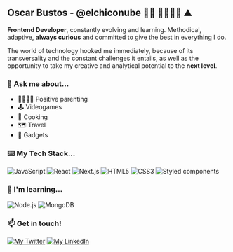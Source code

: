 ## Oscar Bustos - @elchiconube 👨‍💻 👨‍👩‍👧‍👧 ⛰️

**Frontend Developer**, constantly evolving and learning. Methodical, adaptive, **always curious** and committed to give the best in everything I do.

The world of technology hooked me immediately, because of its transversality and the constant challenges it entails, as well as the opportunity to take my creative and analytical potential to the **next level**.

### 💬 Ask me about...

- 👨‍👩‍👧‍👧 Positive parenting
- 🕹️ Videogames
- 🍳 Cooking
- 🗺️ Travel
- 🤖 Gadgets

### ⌨️ My Tech Stack...

![JavaScript](https://img.shields.io/badge/-JavaScript-%A64563?style=flat-square&logo=javascript&logoColor=white&color=A64563)
![React](https://img.shields.io/badge/-React-%71485F?style=flat-square&logo=react&logoColor=white&color=71485F)
![Next.js](https://img.shields.io/badge/-NEXTjs-%37323E?style=flat-square&logo=next.js&logoColor=white&color=37323E)
![HTML5](https://img.shields.io/badge/-HTML5-%E06088?style=flat-square&logo=html5&logoColor=white&color=E06088)
![CSS3](https://img.shields.io/badge/-CSS3-%DA4167?style=flat-square&logo=css3&logoColor=white&color=DA4167)
![Styled components](https://img.shields.io/badge/-StyledComponents-%71485F?style=flat-square&logo=styled-components&logoColor=white&color=71485F)

### 🌱 I'm learning...

![Node.js](https://img.shields.io/badge/-NodeJs-%E06088?style=flat-square&logo=node.js&logoColor=white&color=E06088)
![MongoDB](https://img.shields.io/badge/-MongoDB-%DA4167?style=flat-square&logo=mongodb&logoColor=white&color=DA4167)

### 📫 Get in touch!

<p>
  <a href="https://twitter.com/elchiconube" target="_blank"><img src="https://img.shields.io/badge/-@elchiconube-37323E?style=for-the-badge&logo=twitter&logoColor=white" alt="My Twitter"></a>
  <a href="https://linkedin.com/in/oscarbustos/" target="_blank"><img src="https://img.shields.io/badge/-Linkedin-E06088?style=for-the-badge&logo=linkedin&logoColor=white" alt="My LinkedIn"></a>
</p>
